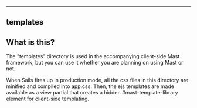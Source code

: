 ----------------------------
templates
----------------------------

What is this?
----------------------------

The "templates" directory is used in the accompanying client-side Mast framework,
but you can use it whether you are planning on using Mast or not.

When Sails fires up in production mode, all the css files in this directory are 
minified and compiled into app.css.  Then, the ejs templates are made available
as a view partial that creates a hidden #mast-template-library element for 
client-side templating.  